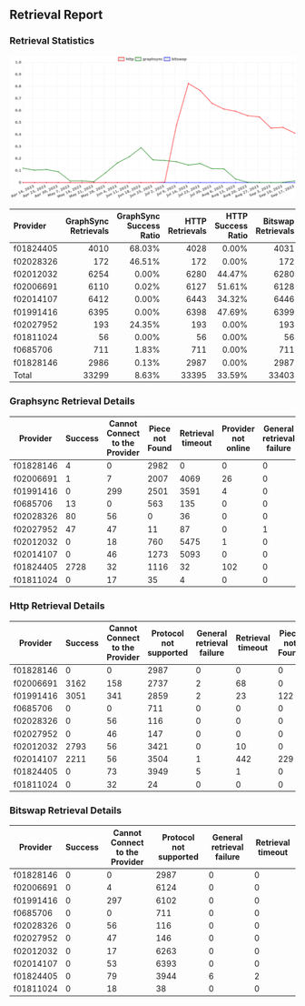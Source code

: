 ## Retrieval Report
### Retrieval Statistics
<img src="https://raw.githubusercontent.com/data-preservation-programs/filplus-checker-assets/main/filecoin-project/filecoin-plus-large-datasets/issues/1712/1695172253824.png"/>

| Provider  | GraphSync Retrievals | GraphSync Success Ratio | HTTP Retrievals | HTTP Success Ratio | Bitswap Retrievals | Bitswap Success Ratio |
| :-------- | -------------------: | ----------------------: | --------------: | -----------------: | -----------------: | --------------------: |
| f01824405 |                 4010 |                  68.03% |            4028 |              0.00% |               4031 |                 0.00% |
| f02028326 |                  172 |                  46.51% |             172 |              0.00% |                172 |                 0.00% |
| f02012032 |                 6254 |                   0.00% |            6280 |             44.47% |               6280 |                 0.00% |
| f02006691 |                 6110 |                   0.02% |            6127 |             51.61% |               6128 |                 0.00% |
| f02014107 |                 6412 |                   0.00% |            6443 |             34.32% |               6446 |                 0.00% |
| f01991416 |                 6395 |                   0.00% |            6398 |             47.69% |               6399 |                 0.00% |
| f02027952 |                  193 |                  24.35% |             193 |              0.00% |                193 |                 0.00% |
| f01811024 |                   56 |                   0.00% |              56 |              0.00% |                 56 |                 0.00% |
| f0685706  |                  711 |                   1.83% |             711 |              0.00% |                711 |                 0.00% |
| f01828146 |                 2986 |                   0.13% |            2987 |              0.00% |               2987 |                 0.00% |
| Total     |                33299 |                   8.63% |           33395 |             33.59% |              33403 |                 0.00% |

### Graphsync Retrieval Details
| Provider  | Success | Cannot Connect to the Provider | Piece not Found | Retrieval timeout | Provider not online | General retrieval failure |
| --------- | ------- | ------------------------------ | --------------- | ----------------- | ------------------- | ------------------------- |
| f01828146 | 4       | 0                              | 2982            | 0                 | 0                   | 0                         |
| f02006691 | 1       | 7                              | 2007            | 4069              | 26                  | 0                         |
| f01991416 | 0       | 299                            | 2501            | 3591              | 4                   | 0                         |
| f0685706  | 13      | 0                              | 563             | 135               | 0                   | 0                         |
| f02028326 | 80      | 56                             | 0               | 36                | 0                   | 0                         |
| f02027952 | 47      | 47                             | 11              | 87                | 0                   | 1                         |
| f02012032 | 0       | 18                             | 760             | 5475              | 1                   | 0                         |
| f02014107 | 0       | 46                             | 1273            | 5093              | 0                   | 0                         |
| f01824405 | 2728    | 32                             | 1116            | 32                | 102                 | 0                         |
| f01811024 | 0       | 17                             | 35              | 4                 | 0                   | 0                         |

### Http Retrieval Details
| Provider  | Success | Cannot Connect to the Provider | Protocol not supported | General retrieval failure | Retrieval timeout | Piece not Found |
| --------- | ------- | ------------------------------ | ---------------------- | ------------------------- | ----------------- | --------------- |
| f01828146 | 0       | 0                              | 2987                   | 0                         | 0                 | 0               |
| f02006691 | 3162    | 158                            | 2737                   | 2                         | 68                | 0               |
| f01991416 | 3051    | 341                            | 2859                   | 2                         | 23                | 122             |
| f0685706  | 0       | 0                              | 711                    | 0                         | 0                 | 0               |
| f02028326 | 0       | 56                             | 116                    | 0                         | 0                 | 0               |
| f02027952 | 0       | 46                             | 147                    | 0                         | 0                 | 0               |
| f02012032 | 2793    | 56                             | 3421                   | 0                         | 10                | 0               |
| f02014107 | 2211    | 56                             | 3504                   | 1                         | 442               | 229             |
| f01824405 | 0       | 73                             | 3949                   | 5                         | 1                 | 0               |
| f01811024 | 0       | 32                             | 24                     | 0                         | 0                 | 0               |

### Bitswap Retrieval Details
| Provider  | Success | Cannot Connect to the Provider | Protocol not supported | General retrieval failure | Retrieval timeout |
| --------- | ------- | ------------------------------ | ---------------------- | ------------------------- | ----------------- |
| f01828146 | 0       | 0                              | 2987                   | 0                         | 0                 |
| f02006691 | 0       | 4                              | 6124                   | 0                         | 0                 |
| f01991416 | 0       | 297                            | 6102                   | 0                         | 0                 |
| f0685706  | 0       | 0                              | 711                    | 0                         | 0                 |
| f02028326 | 0       | 56                             | 116                    | 0                         | 0                 |
| f02027952 | 0       | 47                             | 146                    | 0                         | 0                 |
| f02012032 | 0       | 17                             | 6263                   | 0                         | 0                 |
| f02014107 | 0       | 53                             | 6393                   | 0                         | 0                 |
| f01824405 | 0       | 79                             | 3944                   | 6                         | 2                 |
| f01811024 | 0       | 18                             | 38                     | 0                         | 0                 |
